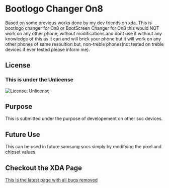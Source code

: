 # Bootlogo Changer On8
 Based on some previous works done by my dev friends on xda.
 This is bootlogo changer for On8 or BootScreen Changer for On8 this would 
 NOT work on any other phone, without modifications and dont use it without any knowledge of this as it can
 and will brick your phone but it will work on any other phones of same resoultion but,
 non-treble phones(not tested on treble devices if ever tested please inform me).

## License

### This is under the Unlicense
[![License: Unlicense](https://img.shields.io/badge/license-Unlicense-blue.svg)](https://github.com/DevilDipan/Bootlogo_Changer_On8/blob/master/LICENSE)

## Purpose
This is submitted under the purpose of developement on other soc devices.

## Future Use
This can be used in future samsung socs simply by modifying the pixel and chipset values.


## Checkout the XDA Page
[This is the latest page with all bugs removed](https://forum.xda-developers.com/galaxy-j7/how-to/exynos-7580-bootlogo-changer-on8-t3887654#post78619341)
